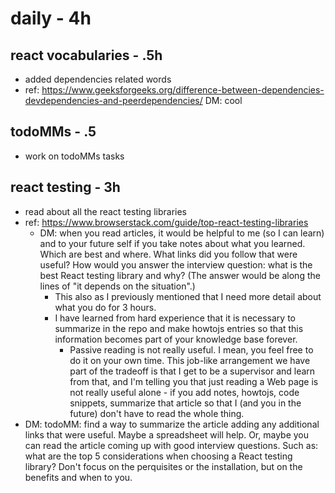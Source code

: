 # daily - 4h

## react vocabularies - .5h

- added dependencies related words
- ref: https://www.geeksforgeeks.org/difference-between-dependencies-devdependencies-and-peerdependencies/ DM: cool

## todoMMs - .5

- work on todoMMs tasks

## react testing - 3h

- read about all the react testing libraries
- ref: https://www.browserstack.com/guide/top-react-testing-libraries
  - DM: when you read articles, it would be helpful to me (so I can learn) and to your future self if you take notes about what you learned. Which are best and where. What links did you follow that were useful? How would you answer the interview question: what is the best React testing library and why? (The answer would be along the lines of "it depends on the situation".) 
    - This also as I previously mentioned that I need more detail about what you do for 3 hours.
    - I have learned from hard experience that it is necessary to summarize in the repo and make howtojs entries so that this information becomes part of your knowledge base forever.
		- Passive reading is not really useful. I mean, you feel free to do it on your own time. This job-like arrangement we have part of the tradeoff is that I get to be a supervisor and learn from that, and I'm telling you that just reading a Web page is not really useful alone - if you add notes, howtojs, code snippets, summarize that article so that I (and you in the future) don't have to read the whole thing. 
- DM: todoMM: find a way to summarize the article adding any additional links that were useful. Maybe a spreadsheet will help. Or, maybe you can read the article coming up with good interview questions. Such as: what are the top 5 considerations when choosing a React testing library? Don't focus on the perquisites or the installation, but on the benefits and when to you. 